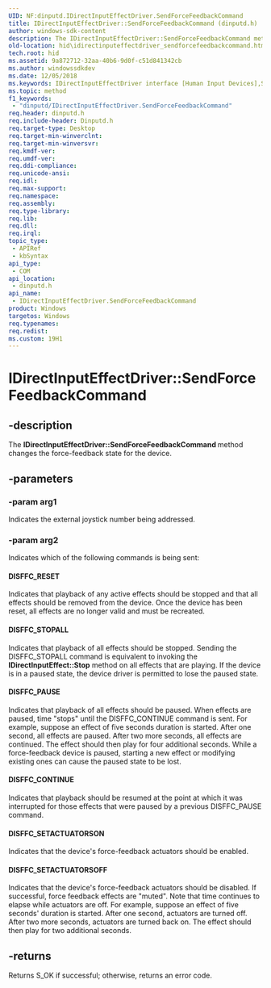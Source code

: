 ```yaml
---
UID: NF:dinputd.IDirectInputEffectDriver.SendForceFeedbackCommand
title: IDirectInputEffectDriver::SendForceFeedbackCommand (dinputd.h)
author: windows-sdk-content
description: The IDirectInputEffectDriver::SendForceFeedbackCommand method changes the force-feedback state for the device.
old-location: hid\idirectinputeffectdriver_sendforcefeedbackcommand.htm
tech.root: hid
ms.assetid: 9a872712-32aa-40b6-9d0f-c51d841342cb
ms.author: windowssdkdev
ms.date: 12/05/2018
ms.keywords: IDirectInputEffectDriver interface [Human Input Devices],SendForceFeedbackCommand method, IDirectInputEffectDriver.SendForceFeedbackCommand, IDirectInputEffectDriver::SendForceFeedbackCommand, SendForceFeedbackCommand, SendForceFeedbackCommand method [Human Input Devices], SendForceFeedbackCommand method [Human Input Devices],IDirectInputEffectDriver interface, di_ref_48773665-821d-428e-a637-7dc77a85cd39.xml, dinputd/IDirectInputEffectDriver::SendForceFeedbackCommand, hid.idirectinputeffectdriver_sendforcefeedbackcommand
ms.topic: method
f1_keywords: 
 - "dinputd/IDirectInputEffectDriver.SendForceFeedbackCommand"
req.header: dinputd.h
req.include-header: Dinputd.h
req.target-type: Desktop
req.target-min-winverclnt: 
req.target-min-winversvr: 
req.kmdf-ver: 
req.umdf-ver: 
req.ddi-compliance: 
req.unicode-ansi: 
req.idl: 
req.max-support: 
req.namespace: 
req.assembly: 
req.type-library: 
req.lib: 
req.dll: 
req.irql: 
topic_type:
 - APIRef
 - kbSyntax
api_type:
 - COM
api_location:
 - dinputd.h
api_name:
 - IDirectInputEffectDriver.SendForceFeedbackCommand
product: Windows
targetos: Windows
req.typenames: 
req.redist: 
ms.custom: 19H1
---
```


# IDirectInputEffectDriver::SendForceFeedbackCommand


## -description


The <b>IDirectInputEffectDriver::SendForceFeedbackCommand </b>method changes the force-feedback state for the device. 


## -parameters




### -param arg1

Indicates the external joystick number being addressed. 


### -param arg2

Indicates which of the following commands is being sent: 





#### DISFFC_RESET

Indicates that playback of any active effects should be stopped and that all effects should be removed from the device. Once the device has been reset, all effects are no longer valid and must be recreated. 



#### DISFFC_STOPALL

Indicates that playback of all effects should be stopped. Sending the DISFFC_STOPALL command is equivalent to invoking the <b>IDirectInputEffect::Stop</b> method on all effects that are playing. If the device is in a paused state, the device driver is permitted to lose the paused state. 



#### DISFFC_PAUSE

Indicates that playback of all effects should be paused. When effects are paused, time "stops" until the DISFFC_CONTINUE command is sent. For example, suppose an effect of five seconds duration is started. After one second, all effects are paused. After two more seconds, all effects are continued. The effect should then play for four additional seconds. While a force-feedback device is paused, starting a new effect or modifying existing ones can cause the paused state to be lost. 



#### DISFFC_CONTINUE

Indicates that playback should be resumed at the point at which it was interrupted for those effects that were paused by a previous DISFFC_PAUSE command. 



#### DISFFC_SETACTUATORSON

Indicates that the device's force-feedback actuators should be enabled. 



#### DISFFC_SETACTUATORSOFF

Indicates that the device's force-feedback actuators should be disabled. If successful, force feedback effects are "muted". Note that time continues to elapse while actuators are off. For example, suppose an effect of five seconds' duration is started. After one second, actuators are turned off. After two more seconds, actuators are turned back on. The effect should then play for two additional seconds. 


## -returns



Returns S_OK if successful; otherwise, returns an error code.



